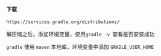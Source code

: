 
#### 下载

```html
https://services.gradle.org/distributions/
```

解压缩之后，添加环境变量，使用`gradle -v `查看是否安装成功


`gradle` 使用 `maven` 本地库，环境变量中添加 `GRADLE_USER_HOME`


